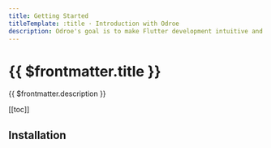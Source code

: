 ```yaml
---
title: Getting Started
titleTemplate: :title · Introduction with Odroe
description: Odroe's goal is to make Flutter development intuitive and performant with a great Developer Experience in mind.
---
```


# {{ $frontmatter.title }}

{{ $frontmatter.description }}

[[toc]]

## Installation
